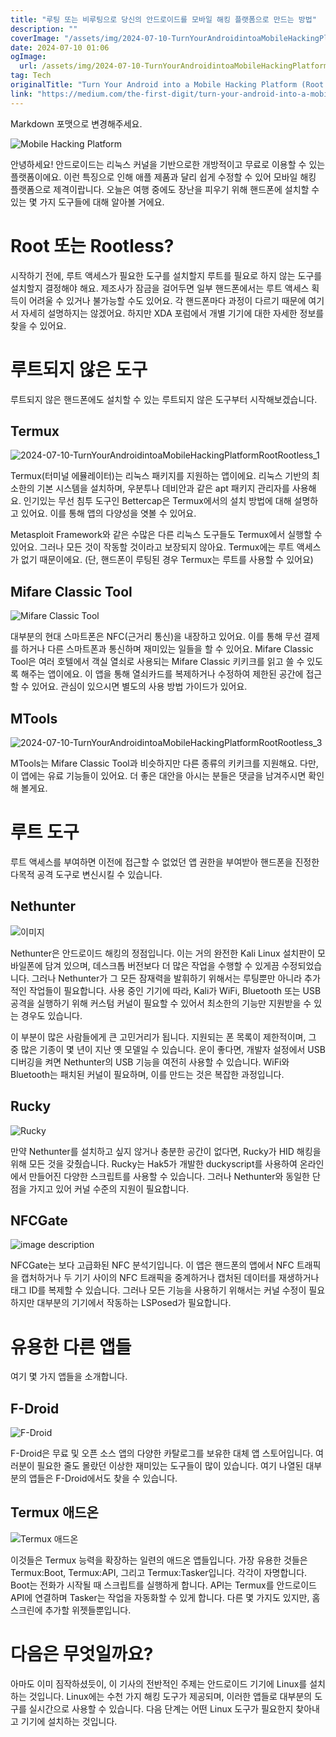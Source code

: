```yaml
---
title: "루팅 또는 비루팅으로 당신의 안드로이드를 모바일 해킹 플랫폼으로 만드는 방법"
description: ""
coverImage: "/assets/img/2024-07-10-TurnYourAndroidintoaMobileHackingPlatformRootRootless_0.png"
date: 2024-07-10 01:06
ogImage: 
  url: /assets/img/2024-07-10-TurnYourAndroidintoaMobileHackingPlatformRootRootless_0.png
tag: Tech
originalTitle: "Turn Your Android into a Mobile Hacking Platform (Root , Rootless)"
link: "https://medium.com/the-first-digit/turn-your-android-into-a-mobile-hacking-platform-root-rootless-5ead1ccdbe90"
---
```



Markdown 포맷으로 변경해주세요.

![Mobile Hacking Platform](/assets/img/2024-07-10-TurnYourAndroidintoaMobileHackingPlatformRootRootless_0.png)

안녕하세요! 안드로이드는 리눅스 커널을 기반으로한 개방적이고 무료로 이용할 수 있는 플랫폼이에요. 이런 특징으로 인해 애플 제품과 달리 쉽게 수정할 수 있어 모바일 해킹 플랫폼으로 제격이랍니다. 오늘은 여행 중에도 장난을 피우기 위해 핸드폰에 설치할 수 있는 몇 가지 도구들에 대해 알아볼 거에요.

# Root 또는 Rootless?

시작하기 전에, 루트 액세스가 필요한 도구를 설치할지 루트를 필요로 하지 않는 도구를 설치할지 결정해야 해요. 제조사가 잠금을 걸어두면 일부 핸드폰에서는 루트 액세스 획득이 어려울 수 있거나 불가능할 수도 있어요. 각 핸드폰마다 과정이 다르기 때문에 여기서 자세히 설명하지는 않겠어요. 하지만 XDA 포럼에서 개별 기기에 대한 자세한 정보를 찾을 수 있어요.

<div class="content-ad"></div>

# 루트되지 않은 도구

루트되지 않은 핸드폰에도 설치할 수 있는 루트되지 않은 도구부터 시작해보겠습니다.

## Termux

![2024-07-10-TurnYourAndroidintoaMobileHackingPlatformRootRootless_1](/assets/img/2024-07-10-TurnYourAndroidintoaMobileHackingPlatformRootRootless_1.png)

<div class="content-ad"></div>

Termux(터미널 에뮬레이터)는 리눅스 패키지를 지원하는 앱이에요. 리눅스 기반의 최소한의 기본 시스템을 설치하며, 우분투나 데비안과 같은 apt 패키지 관리자를 사용해요. 인기있는 무선 침투 도구인 Bettercap은 Termux에서의 설치 방법에 대해 설명하고 있어요. 이를 통해 앱의 다양성을 엿볼 수 있어요.

Metasploit Framework와 같은 수많은 다른 리눅스 도구들도 Termux에서 실행할 수 있어요. 그러나 모든 것이 작동할 것이라고 보장되지 않아요. Termux에는 루트 액세스가 없기 때문이에요. (단, 핸드폰이 루팅된 경우 Termux는 루트를 사용할 수 있어요)

## Mifare Classic Tool

![Mifare Classic Tool](/assets/img/2024-07-10-TurnYourAndroidintoaMobileHackingPlatformRootRootless_2.png)

<div class="content-ad"></div>

대부분의 현대 스마트폰은 NFC(근거리 통신)을 내장하고 있어요. 이를 통해 무선 결제를 하거나 다른 스마트폰과 통신하며 재미있는 일들을 할 수 있어요. Mifare Classic Tool은 여러 호텔에서 객실 열쇠로 사용되는 Mifare Classic 키키크를 읽고 쓸 수 있도록 해주는 앱이에요. 이 앱을 통해 열쇠카드를 복제하거나 수정하여 제한된 공간에 접근할 수 있어요. 관심이 있으시면 별도의 사용 방법 가이드가 있어요.

## MTools

![2024-07-10-TurnYourAndroidintoaMobileHackingPlatformRootRootless_3](/assets/img/2024-07-10-TurnYourAndroidintoaMobileHackingPlatformRootRootless_3.png)

MTools는 Mifare Classic Tool과 비슷하지만 다른 종류의 키키크를 지원해요. 다만, 이 앱에는 유료 기능들이 있어요. 더 좋은 대안을 아시는 분들은 댓글을 남겨주시면 확인해 볼게요.

<div class="content-ad"></div>

# 루트 도구

루트 액세스를 부여하면 이전에 접근할 수 없었던 앱 권한을 부여받아 핸드폰을 진정한 다목적 공격 도구로 변신시킬 수 있습니다.

## Nethunter

![이미지](/assets/img/2024-07-10-TurnYourAndroidintoaMobileHackingPlatformRootRootless_4.png)

<div class="content-ad"></div>

Nethunter은 안드로이드 해킹의 정점입니다. 이는 거의 완전한 Kali Linux 설치판이 모바일폰에 담겨 있으며, 데스크톱 버전보다 더 많은 작업을 수행할 수 있게끔 수정되었습니다. 그러나 Nethunter가 그 모든 잠재력을 발휘하기 위해서는 루팅뿐만 아니라 추가적인 작업들이 필요합니다. 사용 중인 기기에 따라, Kali가 WiFi, Bluetooth 또는 USB 공격을 실행하기 위해 커스텀 커널이 필요할 수 있어서 최소한의 기능만 지원받을 수 있는 경우도 있습니다.

이 부분이 많은 사람들에게 큰 고민거리가 됩니다. 지원되는 폰 목록이 제한적이며, 그 중 많은 기종이 몇 년이 지난 옛 모델일 수 있습니다. 운이 좋다면, 개발자 설정에서 USB 디버깅을 켜면 Nethunter의 USB 기능을 여전히 사용할 수 있습니다. WiFi와 Bluetooth는 패치된 커널이 필요하며, 이를 만드는 것은 복잡한 과정입니다.

## Rucky

![Rucky](/assets/img/2024-07-10-TurnYourAndroidintoaMobileHackingPlatformRootRootless_5.png)

<div class="content-ad"></div>

만약 Nethunter를 설치하고 싶지 않거나 충분한 공간이 없다면, Rucky가 HID 해킹을 위해 모든 것을 갖췄습니다. Rucky는 Hak5가 개발한 duckyscript를 사용하여 온라인에서 만들어진 다양한 스크립트를 사용할 수 있습니다. 그러나 Nethunter와 동일한 단점을 가지고 있어 커널 수준의 지원이 필요합니다.

## NFCGate

![image description](/assets/img/2024-07-10-TurnYourAndroidintoaMobileHackingPlatformRootRootless_6.png)

NFCGate는 보다 고급화된 NFC 분석기입니다. 이 앱은 핸드폰의 앱에서 NFC 트래픽을 캡처하거나 두 기기 사이의 NFC 트래픽을 중계하거나 캡처된 데이터를 재생하거나 태그 ID를 복제할 수 있습니다. 그러나 모든 기능을 사용하기 위해서는 커널 수정이 필요하지만 대부분의 기기에서 작동하는 LSPosed가 필요합니다.

<div class="content-ad"></div>

# 유용한 다른 앱들

여기 몇 가지 앱들을 소개합니다. 

## F-Droid

![F-Droid](/assets/img/2024-07-10-TurnYourAndroidintoaMobileHackingPlatformRootRootless_7.png)

<div class="content-ad"></div>

F-Droid은 무료 및 오픈 소스 앱의 다양한 카탈로그를 보유한 대체 앱 스토어입니다. 여러분이 필요한 줄도 몰랐던 이상한 재미있는 도구들이 많이 있습니다. 여기 나열된 대부분의 앱들은 F-Droid에서도 찾을 수 있습니다.

## Termux 애드온

![Termux 애드온](/assets/img/2024-07-10-TurnYourAndroidintoaMobileHackingPlatformRootRootless_8.png)

이것들은 Termux 능력을 확장하는 일련의 애드온 앱들입니다. 가장 유용한 것들은 Termux:Boot, Termux:API, 그리고 Termux:Tasker입니다. 각각이 자명합니다. Boot는 전화가 시작될 때 스크립트를 실행하게 합니다. API는 Termux를 안드로이드 API에 연결하며 Tasker는 작업을 자동화할 수 있게 합니다. 다른 몇 가지도 있지만, 홈 스크린에 추가할 위젯들뿐입니다.

<div class="content-ad"></div>

# 다음은 무엇일까요?

아마도 이미 짐작하셨듯이, 이 기사의 전반적인 주제는 안드로이드 기기에 Linux를 설치하는 것입니다. Linux에는 수천 가지 해킹 도구가 제공되며, 이러한 앱들로 대부분의 도구를 실시간으로 사용할 수 있습니다. 다음 단계는 어떤 Linux 도구가 필요한지 찾아내고 기기에 설치하는 것입니다.